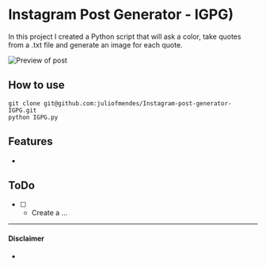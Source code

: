 # Instagram Post Generator - IGPG)


In this project I created a Python script that will ask a color, take quotes from a .txt file and generate an image for each quote.

![Preview of post](https://raw.githubusercontent.com/juliofmendes/Instagram-post-generator-IGPG/master/example_line_7.png)


## How to use
```
git clone git@github.com:juliofmendes/Instagram-post-generator-IGPG.git
python IGPG.py
```

## Features
- 


## ToDo
* [ ] - Create a ...

---
#### Disclaimer
- 
